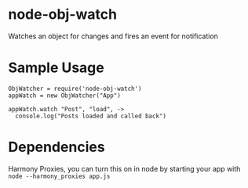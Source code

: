 node-obj-watch
==============

Watches an object for changes and fires an event for notification

Sample Usage
============

```
ObjWatcher = require('node-obj-watch')
appWatch = new ObjWatcher("App")

appWatch.watch "Post", "load", ->
  console.log("Posts loaded and called back")
```

Dependencies
============

Harmony Proxies,
you can turn this on in node by starting your app with
`node --harmony_proxies app.js`